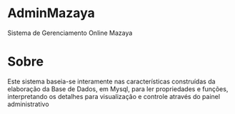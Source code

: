 # AdminMazaya
Sistema de Gerenciamento Online Mazaya

# Sobre
Este sistema baseia-se interamente nas características construídas da elaboração da Base de Dados, em Mysql, para ler propriedades e funções, interpretando os detalhes para visualização e controle através do painel administrativo
